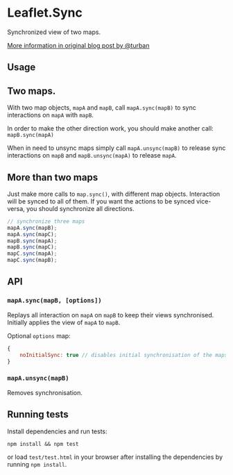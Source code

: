 Leaflet.Sync
============

Synchronized view of two maps.

[More information in original blog post by @turban](http://blog.thematicmapping.org/2013/06/creating-synchronized-view-of-two-maps.html)

Usage
-----

## Two maps.
With two map objects, `mapA` and `mapB`, call `mapA.sync(mapB)` to sync interactions on `mapA` with `mapB`.

In order to make the other direction work, you should make another call: `mapB.sync(mapA)`

When in need to unsync maps simply call `mapA.unsync(mapB)` to release sync interactions on `mapB` and `mapB.unsync(mapA)` to release `mapA`.

## More than two maps
Just make more calls to `map.sync()`, with different map objects. Interaction will be synced to all of them. If you want the actions to be synced vice-versa, you should synchronize all directions.

```JavaScript
// synchronize three maps
mapA.sync(mapB);
mapA.sync(mapC);
mapB.sync(mapA);
mapB.sync(mapC);
mapC.sync(mapA);
mapC.sync(mapB);
```

API
---

### `mapA.sync(mapB, [options])`
Replays all interaction on `mapA` on `mapB` to keep their views synchronised. Initially applies the view of `mapA` to `mapB`.

Optional `options` map:
```JavaScript
{
	noInitialSync: true // disables initial synchronisation of the maps.
}
```

### `mapA.unsync(mapB)`

Removes synchronisation.

Running tests
-------------

Install dependencies and run tests:
```
npm install && npm test
```
or load `test/test.html` in your browser after installing the dependencies by running `npm install`.



